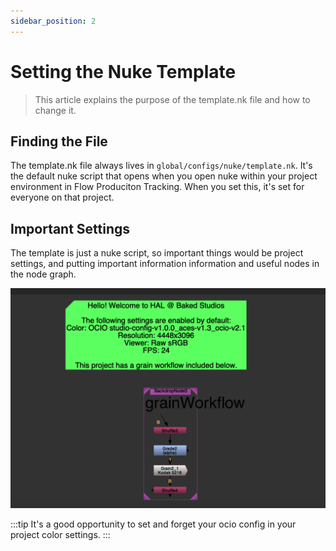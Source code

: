 ```yaml
---
sidebar_position: 2
---
```


# Setting the Nuke Template

>This article explains the purpose of the template.nk file and how to change it.

## Finding the File

The template.nk file always lives in `global/configs/nuke/template.nk`. It's the default nuke script that opens when you open nuke within your project environment in Flow Produciton Tracking. When you set this, it's set for everyone on that project.

## Important Settings

The template is just a nuke script, so important things would be project settings, and putting important information information and useful nodes in the node graph.

![Example](./example_graph.png)

:::tip
It's a good opportunity to set and forget your ocio config in your project color settings.
:::

